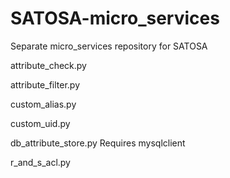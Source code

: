 # SATOSA-micro_services
Separate micro_services repository for SATOSA

attribute_check.py

attribute_filter.py

custom_alias.py

custom_uid.py

db_attribute_store.py
    Requires mysqlclient

r_and_s_acl.py
